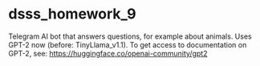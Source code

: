 # dsss_homework_9
Telegram AI bot that answers questions, for example about animals. Uses GPT-2 now (before: TinyLlama_v1.1).
To get access to documentation on GPT-2, see: https://huggingface.co/openai-community/gpt2
